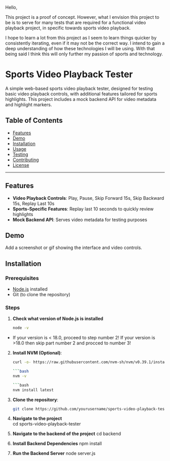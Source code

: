 Hello, 

This project is a proof of concept. However, what I envision this project to be is to serve for many tests that are required for a functional video playback project, in specific towards sports video playback. 

I hope to learn a lot from this project as I seem to learn things quicker by consistently iterating, even if it may not be the correct way. I intend to gain a deep understanding of how these technologies I will be using. With that being said I think this will only further my passion of sports and technology.

# Sports Video Playback Tester

A simple web-based sports video playback tester, designed for testing basic video playback controls, with additional features tailored for sports highlights. This project includes a mock backend API for video metadata and highlight markers.

## Table of Contents
- [Features](#features)
- [Demo](#demo)
- [Installation](#installation)
- [Usage](#usage)
- [Testing](#testing)
- [Contributing](#contributing)
- [License](#license)

---

## Features
- **Video Playback Controls**: Play, Pause, Skip Forward 15s, Skip Backward 15s, Replay Last 10s
- **Sports-Specific Features**: Replay last 10 seconds to quickly review highlights
- **Mock Backend API**: Serves video metadata for testing purposes

## Demo
Add a screenshot or gif showing the interface and video controls.

## Installation

### Prerequisites
- [Node.js](https://nodejs.org/) installed
- Git (to clone the repository)

### Steps
1. **Check what version of Node.js is installed**
   ```bash
   node -v

- If your version is < 18.0, proceed to step number 2! If your version is >18.0 then skip part number 2 and procced to number 3!

2. **Install NVM (Optional)**:
   ```bash
   curl -o- https://raw.githubusercontent.com/nvm-sh/nvm/v0.39.1/install.sh | bash

   ```bash
   nvm -v

   ```bash
   nvm install latest


3. **Clone the repository**:
   ```bash
   git clone https://github.com/yourusername/sports-video-playback-tester.git

   
4. **Navigate to the project**   
   cd sports-video-playback-tester

5. **Navigate to the backend of the project**
   cd backend

6. **Install Backend Dependencies**
   npm install

7. **Run the Backend Server**
   node server.js

